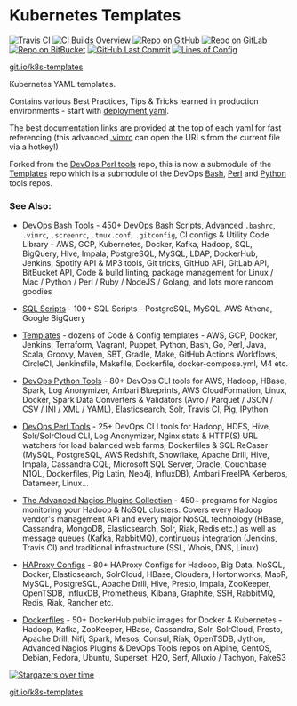 Kubernetes Templates
====================

[![Travis CI](https://img.shields.io/travis/harisekhon/kubernetes-templates/master?logo=travis&label=Travis%20CI)](https://travis-ci.org/HariSekhon/Kubernetes-templates)
[![CI Builds Overview](https://img.shields.io/badge/CI%20Builds-Overview%20Page-blue?logo=circleci)](https://bitbucket.org/harisekhon/devops-bash-tools/src/master/STATUS.md)
[![Repo on GitHub](https://img.shields.io/badge/repo-GitHub-blue?logo=github)](https://github.com/HariSekhon/Kubernetes-Templates)
[![Repo on GitLab](https://img.shields.io/badge/repo-GitLab-blue?logo=gitlab)](https://gitlab.com/HariSekhon/Kubernetes-Templates)
[![Repo on BitBucket](https://img.shields.io/badge/repo-BitBucket-blue?logo=bitbucket)](https://bitbucket.org/HariSekhon/Kubernetes-Templates)
[![GitHub Last Commit](https://img.shields.io/github/last-commit/HariSekhon/Kubernetes-templates?logo=github)](https://github.com/HariSekhon/Kubernetes-templates/commits/master)
[![Lines of Config](https://img.shields.io/badge/lines%20of%20config-1.5k-lightgrey?logo=codecademy)](https://github.com/HariSekhon/Templates)

[git.io/k8s-templates](https://git.io/k8s-templates)

Kubernetes YAML templates.

Contains various Best Practices, Tips & Tricks learned in production environments - start with [deployment.yaml](https://github.com/HariSekhon/Kubernetes-templates/blob/master/deployment.yaml).

The best documentation links are provided at the top of each yaml for fast referencing (this advanced [.vimrc](https://github.com/HariSekhon/DevOps-Bash-tools/blob/master/.vimrc) can open the URLs from the current file via a hotkey!)

Forked from the [DevOps Perl tools](https://github.com/HariSekhon/DevOps-Perl-tools) repo, this is now a submodule of the [Templates](https://github.com/HariSekhon/Templates) repo which is a submodule of the DevOps [Bash](https://github.com/harisekhon/devops-bash-tools), [Perl](https://github.com/HariSekhon/DevOps-Perl-tools) and [Python](https://github.com/harisekhon/devops-python-tools) tools repos.


### See Also:

* [DevOps Bash Tools](https://github.com/harisekhon/devops-bash-tools) - 450+ DevOps Bash Scripts, Advanced `.bashrc`, `.vimrc`, `.screenrc`, `.tmux.conf`, `.gitconfig`, CI configs & Utility Code Library - AWS, GCP, Kubernetes, Docker, Kafka, Hadoop, SQL, BigQuery, Hive, Impala, PostgreSQL, MySQL, LDAP, DockerHub, Jenkins, Spotify API & MP3 tools, Git tricks, GitHub API, GitLab API, BitBucket API, Code & build linting, package management for Linux / Mac / Python / Perl / Ruby / NodeJS / Golang, and lots more random goodies

* [SQL Scripts](https://github.com/HariSekhon/SQL-scripts) - 100+ SQL Scripts - PostgreSQL, MySQL, AWS Athena, Google BigQuery

* [Templates](https://github.com/HariSekhon/Templates) - dozens of Code & Config templates - AWS, GCP, Docker, Jenkins, Terraform, Vagrant, Puppet, Python, Bash, Go, Perl, Java, Scala, Groovy, Maven, SBT, Gradle, Make, GitHub Actions Workflows, CircleCI, Jenkinsfile, Makefile, Dockerfile, docker-compose.yml, M4 etc.

* [DevOps Python Tools](https://github.com/harisekhon/devops-python-tools) - 80+ DevOps CLI tools for AWS, Hadoop, HBase, Spark, Log Anonymizer, Ambari Blueprints, AWS CloudFormation, Linux, Docker, Spark Data Converters & Validators (Avro / Parquet / JSON / CSV / INI / XML / YAML), Elasticsearch, Solr, Travis CI, Pig, IPython

* [DevOps Perl Tools](https://github.com/harisekhon/perl-tools) - 25+ DevOps CLI tools for Hadoop, HDFS, Hive, Solr/SolrCloud CLI, Log Anonymizer, Nginx stats & HTTP(S) URL watchers for load balanced web farms, Dockerfiles & SQL ReCaser (MySQL, PostgreSQL, AWS Redshift, Snowflake, Apache Drill, Hive, Impala, Cassandra CQL, Microsoft SQL Server, Oracle, Couchbase N1QL, Dockerfiles, Pig Latin, Neo4j, InfluxDB), Ambari FreeIPA Kerberos, Datameer, Linux...

* [The Advanced Nagios Plugins Collection](https://github.com/harisekhon/nagios-plugins) - 450+ programs for Nagios monitoring your Hadoop & NoSQL clusters. Covers every Hadoop vendor's management API and every major NoSQL technology (HBase, Cassandra, MongoDB, Elasticsearch, Solr, Riak, Redis etc.) as well as message queues (Kafka, RabbitMQ), continuous integration (Jenkins, Travis CI) and traditional infrastructure (SSL, Whois, DNS, Linux)

* [HAProxy Configs](https://github.com/HariSekhon/HAProxy-configs) - 80+ HAProxy Configs for Hadoop, Big Data, NoSQL, Docker, Elasticsearch, SolrCloud, HBase, Cloudera, Hortonworks, MapR, MySQL, PostgreSQL, Apache Drill, Hive, Presto, Impala, ZooKeeper, OpenTSDB, InfluxDB, Prometheus, Kibana, Graphite, SSH, RabbitMQ, Redis, Riak, Rancher etc.

* [Dockerfiles](https://github.com/HariSekhon/Dockerfiles) - 50+ DockerHub public images for Docker & Kubernetes - Hadoop, Kafka, ZooKeeper, HBase, Cassandra, Solr, SolrCloud, Presto, Apache Drill, Nifi, Spark, Mesos, Consul, Riak, OpenTSDB, Jython, Advanced Nagios Plugins & DevOps Tools repos on Alpine, CentOS, Debian, Fedora, Ubuntu, Superset, H2O, Serf, Alluxio / Tachyon, FakeS3

[![Stargazers over time](https://starchart.cc/HariSekhon/Kubernetes-templates.svg)](https://starchart.cc/HariSekhon/Kubernetes-templates)

[git.io/k8s-templates](https://git.io/k8s-templates)
